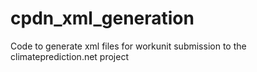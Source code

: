 # cpdn_xml_generation
Code to generate xml files for workunit submission to the climateprediction.net project

